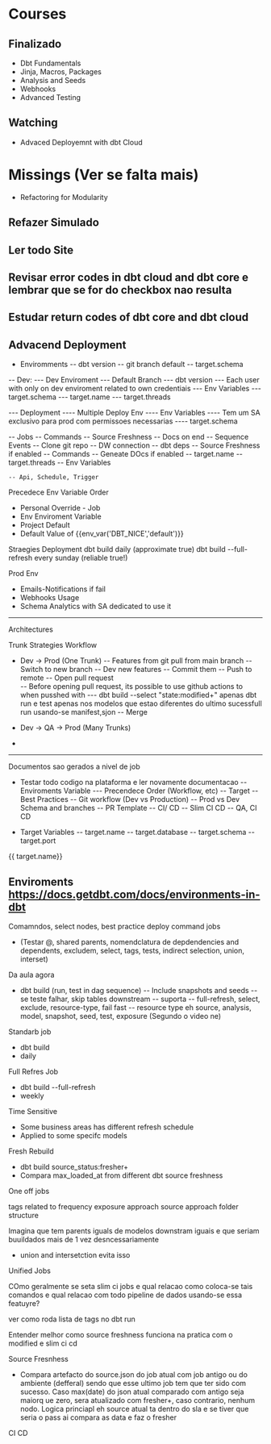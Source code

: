 # Courses

## Finalizado
- Dbt Fundamentals
- Jinja, Macros, Packages
- Analysis and Seeds
- Webhooks
- Advanced Testing

## Watching 
- Advaced Deployemnt with dbt Cloud


# Missings (Ver se falta mais)
- Refactoring for Modularity


## Refazer Simulado
## Ler todo Site
## Revisar error codes in dbt cloud and dbt core e lembrar que se for do checkbox nao resulta 
##  Estudar return codes of dbt core and dbt cloud




## Advacend Deployment
- Enviromments
 -- dbt version
 -- git branch default
 -- target.schema


 -- Dev:
  --- Dev Enviroment 
    --- Default Branch
    --- dbt version
    --- Each user with only on dev enviroment related to own credentiais
      --- Env Variables
      --- target.schema 
      --- target.name
      --- target.threads
 
  --- Deployment
     ---- Multiple Deploy Env
     ---- Env Variables
     ---- Tem um SA exclusivo para prod com permissoes necessarias
     ---- target.schema


  -- Jobs
    -- Commands
    -- Source Freshness
    -- Docs on end
    -- Sequence Events
      -- Clone git repo
      -- DW connection
      -- dbt deps
      -- Source Freshness if enabled
      -- Commands
      -- Geneate DOcs if enabled
    -- target.name
    -- target.threads
    -- Env Variables
     
    -- Api, Schedule, Trigger

Precedece Env Variable Order
- Personal Override - Job
- Env Enviroment Variable
- Project Default
- Default Value of {{env_var('DBT_NICE','default')}}

Straegies Deployment
dbt build daily (approximate true)
dbt build --full-refresh every sunday (reliable true!)


Prod Env
- Emails-Notifications if fail 
- Webhooks Usage
- Schema Analytics with SA dedicated to use it

------------------------------------------------------------------------------------
Architectures

Trunk Strategies Workflow
- Dev -> Prod (One Trunk)
 -- Features from git pull from main branch
 -- Switch to new branch
 -- Dev new features
 -- Commit them
 -- Push to remote
 -- Open pull request  
    -- Before opening pull request, its possible to use github actions to when pusshed with
      --- dbt build --select "state:modified+" apenas dbt run e test apenas nos modelos que estao diferentes do ultimo
      sucessfull run usando-se  manifest,sjon
 -- Merge 


- Dev -> QA -> Prod (Many Trunks)
-

------------------------------------------------------------------------------------
Documentos sao gerados a nivel de job


- Testar todo codigo na plataforma e ler novamente documentacao
 -- Enviroments Variable
   --- Precendece Order (Workflow, etc)
 -- Target
 -- Best Practices
 -- Git workflow (Dev vs Production)
 -- Prod vs Dev Schema and branches
 -- PR Template
 -- CI/ CD
 -- Slim CI CD
 -- QA, CI CD


- Target Variables
 -- target.name
 -- target.database
 -- target.schema
 -- target.port


{{ target.name}}


Enviroments
https://docs.getdbt.com/docs/environments-in-dbt
----------------------------------------------------
Comamndos, select nodes, best practice deploy command jobs
- (Testar @, shared parents, nomendclatura de depdendencies and dependents, excludem, select, tags, tests, indirect selection, union, interset)

Da aula agora
- dbt build (run, test in dag sequence)
 -- Include snapshots and seeds
 -- se teste falhar, skip tables downstream
 -- suporta 
   -- full-refresh, select, exclude, resource-type, fail fast
   -- resource type eh source, analysis, model, snapshot, seed, test, exposure (Segundo o video ne)

Standarb job
- dbt build 
- daily


Full Refres Job
- dbt build --full-refresh
- weekly

Time Sensitive
- Some business areas has different refresh schedule
- Applied to some specifc models

Fresh Rebuild 
- dbt build source_status:fresher+
- Compara max_loaded_at from different dbt source freshness

One off jobs

tags related to frequency
exposure approach 
source approach 
folder structure


Imagina que tem parents iguals de modelos downstram iguais e que seriam buuildados mais de 1 vez desncessariamente
- union and intersetction evita isso

Unified Jobs



COmo geralmente se seta slim ci jobs e qual relacao como coloca-se tais comandos
e qual relacao com todo pipeline de dados usando-se essa featuyre?

ver como roda lista de tags no dbt run


Entender melhor como source freshness funciona na pratica com o modified e slim ci cd


Source Fresnhess
- Compara artefacto do source.json do job atual com job antigo ou do ambiente (defferal)
 sendo que esse ultimo job tem que ter sido com sucesso.
 Caso max(date) do json atual comparado com antigo seja maiorq ue zero, sera atualizado com fresher+, 
 caso contrario, nenhum nodo. Logica princiapl eh source atual ta dentro do sla e se tiver que seria o pass
 ai compara as data e faz o fresher


 CI CD